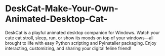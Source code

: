 # DeskCat-Make-Your-Own-Animated-Desktop-Cat-
DeskCat is a playful animated desktop companion for Windows. Watch your cute cat stroll, sleep, run, or show its moods on top of your windows—all brought to life with easy Python scripting and PyInstaller packaging. Enjoy interacting, customizing, and sharing your digital feline friend!
